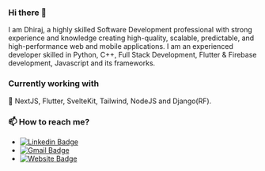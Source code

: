 ### Hi there 👋

I am Dhiraj, a highly skilled Software Development professional with strong experience and knowledge creating high-quality, scalable, predictable, and high-performance web and mobile applications. I am an experienced developer skilled in Python, C++, Full Stack Development, Flutter & Firebase development, Javascript and its frameworks.

### Currently working with
🔭 NextJS, Flutter, SvelteKit, Tailwind, NodeJS and Django(RF).

### 📫 How to reach me?
- [![Linkedin Badge](https://img.shields.io/badge/-DhirajPatil-blue?style=flat-square&logo=Linkedin&logoColor=white&link=https://www.linkedin.com/in/akhilesh-ketkar/)](https://www.linkedin.com/in/dhiraj-patil-6b636a1b5/) 
- [![Gmail Badge](https://img.shields.io/badge/-patildhiraj2306@gmail.com-d14836?style=flat-square&logo=Gmail&logoColor=white&link=mailto:patildhiraj2306@gmail.com)](mailto:patildhiraj2306@gmail.com)
- [![Website Badge](https://img.shields.io/badge/Website-10000?style=flat-square&color=black&logoColor=white)](https://dhirajjjj-e941e.web.app/)


